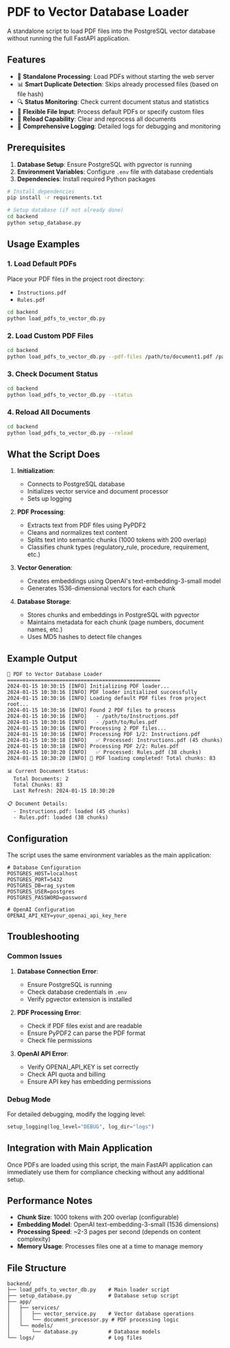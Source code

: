 # PDF to Vector Database Loader

A standalone script to load PDF files into the PostgreSQL vector database without running the full FastAPI application.

## Features

- 🔄 **Standalone Processing**: Load PDFs without starting the web server
- 📊 **Smart Duplicate Detection**: Skips already processed files (based on file hash)
- 🔍 **Status Monitoring**: Check current document status and statistics
- 📁 **Flexible File Input**: Process default PDFs or specify custom files
- 🔄 **Reload Capability**: Clear and reprocess all documents
- 📝 **Comprehensive Logging**: Detailed logs for debugging and monitoring

## Prerequisites

1. **Database Setup**: Ensure PostgreSQL with pgvector is running
2. **Environment Variables**: Configure `.env` file with database credentials
3. **Dependencies**: Install required Python packages

```bash
# Install dependencies
pip install -r requirements.txt

# Setup database (if not already done)
cd backend
python setup_database.py
```

## Usage Examples

### 1. Load Default PDFs

Place your PDF files in the project root directory:
- `Instructions.pdf`
- `Rules.pdf`

```bash
cd backend
python load_pdfs_to_vector_db.py
```

### 2. Load Custom PDF Files

```bash
cd backend
python load_pdfs_to_vector_db.py --pdf-files /path/to/document1.pdf /path/to/document2.pdf
```

### 3. Check Document Status

```bash
cd backend
python load_pdfs_to_vector_db.py --status
```

### 4. Reload All Documents

```bash
cd backend
python load_pdfs_to_vector_db.py --reload
```

## What the Script Does

1. **Initialization**:
   - Connects to PostgreSQL database
   - Initializes vector service and document processor
   - Sets up logging

2. **PDF Processing**:
   - Extracts text from PDF files using PyPDF2
   - Cleans and normalizes text content
   - Splits text into semantic chunks (1000 tokens with 200 overlap)
   - Classifies chunk types (regulatory_rule, procedure, requirement, etc.)

3. **Vector Generation**:
   - Creates embeddings using OpenAI's text-embedding-3-small model
   - Generates 1536-dimensional vectors for each chunk

4. **Database Storage**:
   - Stores chunks and embeddings in PostgreSQL with pgvector
   - Maintains metadata for each chunk (page numbers, document names, etc.)
   - Uses MD5 hashes to detect file changes

## Example Output

```
🚀 PDF to Vector Database Loader
==================================================
2024-01-15 10:30:15 [INFO] Initializing PDF loader...
2024-01-15 10:30:16 [INFO] PDF loader initialized successfully
2024-01-15 10:30:16 [INFO] Loading default PDF files from project root...
2024-01-15 10:30:16 [INFO] Found 2 PDF files to process
2024-01-15 10:30:16 [INFO]   - /path/to/Instructions.pdf
2024-01-15 10:30:16 [INFO]   - /path/to/Rules.pdf
2024-01-15 10:30:16 [INFO] Processing 2 PDF files...
2024-01-15 10:30:16 [INFO] Processing PDF 1/2: Instructions.pdf
2024-01-15 10:30:18 [INFO]   ✅ Processed: Instructions.pdf (45 chunks)
2024-01-15 10:30:18 [INFO] Processing PDF 2/2: Rules.pdf
2024-01-15 10:30:20 [INFO]   ✅ Processed: Rules.pdf (38 chunks)
2024-01-15 10:30:20 [INFO] 🎉 PDF loading completed! Total chunks: 83

📊 Current Document Status:
  Total Documents: 2
  Total Chunks: 83
  Last Refresh: 2024-01-15 10:30:20

📋 Document Details:
  - Instructions.pdf: loaded (45 chunks)
  - Rules.pdf: loaded (38 chunks)
```

## Configuration

The script uses the same environment variables as the main application:

```env
# Database Configuration
POSTGRES_HOST=localhost
POSTGRES_PORT=5432
POSTGRES_DB=rag_system
POSTGRES_USER=postgres
POSTGRES_PASSWORD=password

# OpenAI Configuration
OPENAI_API_KEY=your_openai_api_key_here
```

## Troubleshooting

### Common Issues

1. **Database Connection Error**:
   - Ensure PostgreSQL is running
   - Check database credentials in `.env`
   - Verify pgvector extension is installed

2. **PDF Processing Error**:
   - Check if PDF files exist and are readable
   - Ensure PyPDF2 can parse the PDF format
   - Check file permissions

3. **OpenAI API Error**:
   - Verify OPENAI_API_KEY is set correctly
   - Check API quota and billing
   - Ensure API key has embedding permissions

### Debug Mode

For detailed debugging, modify the logging level:

```python
setup_logging(log_level="DEBUG", log_dir="logs")
```

## Integration with Main Application

Once PDFs are loaded using this script, the main FastAPI application can immediately use them for compliance checking without any additional setup.

## Performance Notes

- **Chunk Size**: 1000 tokens with 200 overlap (configurable)
- **Embedding Model**: OpenAI text-embedding-3-small (1536 dimensions)
- **Processing Speed**: ~2-3 pages per second (depends on content complexity)
- **Memory Usage**: Processes files one at a time to manage memory

## File Structure

```
backend/
├── load_pdfs_to_vector_db.py    # Main loader script
├── setup_database.py            # Database setup script
├── app/
│   ├── services/
│   │   ├── vector_service.py    # Vector database operations
│   │   └── document_processor.py # PDF processing logic
│   └── models/
│       └── database.py          # Database models
└── logs/                        # Log files
``` 
